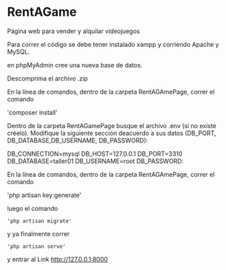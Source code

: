 # RentAGame
Página web para vender y alquilar videojuegos

Para correr el código se debe tener instalado xampp y corriendo Apache y MySQL.

en phpMyAdmin cree una nueva base de datos.

Descomprima el archivo .zip

En la línea de comandos, dentro de la carpeta RentAGAmePage, correr el comando

  'composer install'

Dentro de la carpeta RentAGamePage busque el archivo .env (si no existe créelo).
Modifique la siguiente sección deacuerdo a sus datos (DB_PORT, DB_DATABASE,DB_USERNAME,
DB_PASSWORD):

DB_CONNECTION=mysql
DB_HOST=127.0.0.1
DB_PORT=3310
DB_DATABASE=taller01
DB_USERNAME=root
DB_PASSWORD:

En la línea de comandos, dentro de la carpeta RentAGAmePage, correr el comando

  'php artisan key:generate'

luego el comando

	'php artisan migrate'

y ya finalmente correr

	'php artisan serve'

y entrar al Link 	http://127.0.0.1:8000
